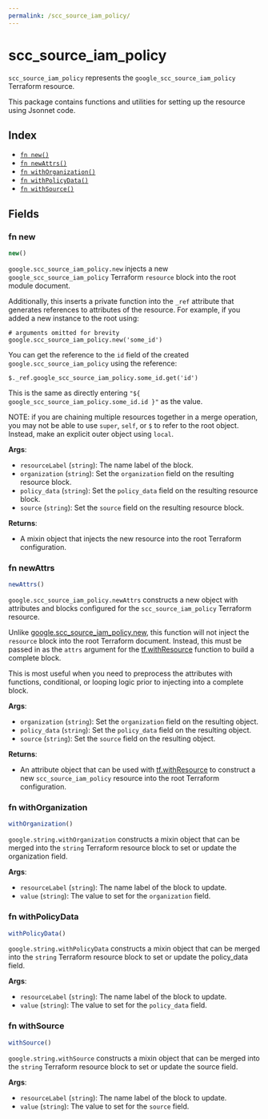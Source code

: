 ```yaml
---
permalink: /scc_source_iam_policy/
---
```


# scc_source_iam_policy

`scc_source_iam_policy` represents the `google_scc_source_iam_policy` Terraform resource.



This package contains functions and utilities for setting up the resource using Jsonnet code.


## Index

* [`fn new()`](#fn-new)
* [`fn newAttrs()`](#fn-newattrs)
* [`fn withOrganization()`](#fn-withorganization)
* [`fn withPolicyData()`](#fn-withpolicydata)
* [`fn withSource()`](#fn-withsource)

## Fields

### fn new

```ts
new()
```


`google.scc_source_iam_policy.new` injects a new `google_scc_source_iam_policy` Terraform `resource`
block into the root module document.

Additionally, this inserts a private function into the `_ref` attribute that generates references to attributes of the
resource. For example, if you added a new instance to the root using:

    # arguments omitted for brevity
    google.scc_source_iam_policy.new('some_id')

You can get the reference to the `id` field of the created `google.scc_source_iam_policy` using the reference:

    $._ref.google_scc_source_iam_policy.some_id.get('id')

This is the same as directly entering `"${ google_scc_source_iam_policy.some_id.id }"` as the value.

NOTE: if you are chaining multiple resources together in a merge operation, you may not be able to use `super`, `self`,
or `$` to refer to the root object. Instead, make an explicit outer object using `local`.

**Args**:
  - `resourceLabel` (`string`): The name label of the block.
  - `organization` (`string`): Set the `organization` field on the resulting resource block.
  - `policy_data` (`string`): Set the `policy_data` field on the resulting resource block.
  - `source` (`string`): Set the `source` field on the resulting resource block.

**Returns**:
- A mixin object that injects the new resource into the root Terraform configuration.


### fn newAttrs

```ts
newAttrs()
```


`google.scc_source_iam_policy.newAttrs` constructs a new object with attributes and blocks configured for the `scc_source_iam_policy`
Terraform resource.

Unlike [google.scc_source_iam_policy.new](#fn-new), this function will not inject the `resource`
block into the root Terraform document. Instead, this must be passed in as the `attrs` argument for the
[tf.withResource](https://github.com/tf-libsonnet/core/tree/main/docs#fn-withresource) function to build a complete block.

This is most useful when you need to preprocess the attributes with functions, conditional, or looping logic prior to
injecting into a complete block.

**Args**:
  - `organization` (`string`): Set the `organization` field on the resulting object.
  - `policy_data` (`string`): Set the `policy_data` field on the resulting object.
  - `source` (`string`): Set the `source` field on the resulting object.

**Returns**:
  - An attribute object that can be used with [tf.withResource](https://github.com/tf-libsonnet/core/tree/main/docs#fn-withresource) to construct a new `scc_source_iam_policy` resource into the root Terraform configuration.


### fn withOrganization

```ts
withOrganization()
```

`google.string.withOrganization` constructs a mixin object that can be merged into the `string`
Terraform resource block to set or update the organization field.



**Args**:
  - `resourceLabel` (`string`): The name label of the block to update.
  - `value` (`string`): The value to set for the `organization` field.


### fn withPolicyData

```ts
withPolicyData()
```

`google.string.withPolicyData` constructs a mixin object that can be merged into the `string`
Terraform resource block to set or update the policy_data field.



**Args**:
  - `resourceLabel` (`string`): The name label of the block to update.
  - `value` (`string`): The value to set for the `policy_data` field.


### fn withSource

```ts
withSource()
```

`google.string.withSource` constructs a mixin object that can be merged into the `string`
Terraform resource block to set or update the source field.



**Args**:
  - `resourceLabel` (`string`): The name label of the block to update.
  - `value` (`string`): The value to set for the `source` field.
